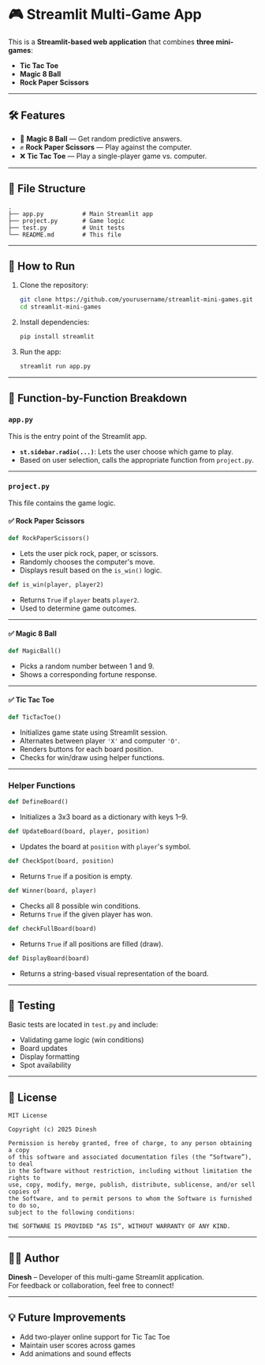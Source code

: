 # 🎮 Streamlit Multi-Game App

This is a **Streamlit-based web application** that combines **three mini-games**:
- **Tic Tac Toe**
- **Magic 8 Ball**
- **Rock Paper Scissors**

---

## 🛠 Features

- 🧠 **Magic 8 Ball** — Get random predictive answers.
- ✊ **Rock Paper Scissors** — Play against the computer.
- ❌ **Tic Tac Toe** — Play a single-player game vs. computer.

---

## 📂 File Structure

```plaintext
.
├── app.py           # Main Streamlit app
├── project.py       # Game logic
├── test.py          # Unit tests
└── README.md        # This file
```

---

## 🚀 How to Run

1. Clone the repository:
   ```bash
   git clone https://github.com/yourusername/streamlit-mini-games.git
   cd streamlit-mini-games
   ```

2. Install dependencies:
   ```bash
   pip install streamlit
   ```

3. Run the app:
   ```bash
   streamlit run app.py
   ```

---

## 📘 Function-by-Function Breakdown

### `app.py`
This is the entry point of the Streamlit app.

- **`st.sidebar.radio(...)`**: Lets the user choose which game to play.
- Based on user selection, calls the appropriate function from `project.py`.

---

### `project.py`
This file contains the game logic.

#### ✅ Rock Paper Scissors
```python
def RockPaperScissors()
```
- Lets the user pick rock, paper, or scissors.
- Randomly chooses the computer's move.
- Displays result based on the `is_win()` logic.

```python
def is_win(player, player2)
```
- Returns `True` if `player` beats `player2`.
- Used to determine game outcomes.

---

#### ✅ Magic 8 Ball
```python
def MagicBall()
```
- Picks a random number between 1 and 9.
- Shows a corresponding fortune response.

---

#### ✅ Tic Tac Toe
```python
def TicTacToe()
```
- Initializes game state using Streamlit session.
- Alternates between player `'X'` and computer `'O'`.
- Renders buttons for each board position.
- Checks for win/draw using helper functions.

---

### Helper Functions

```python
def DefineBoard()
```
- Initializes a 3x3 board as a dictionary with keys 1–9.

```python
def UpdateBoard(board, player, position)
```
- Updates the board at `position` with `player`'s symbol.

```python
def CheckSpot(board, position)
```
- Returns `True` if a position is empty.

```python
def Winner(board, player)
```
- Checks all 8 possible win conditions.
- Returns `True` if the given player has won.

```python
def checkFullBoard(board)
```
- Returns `True` if all positions are filled (draw).

```python
def DisplayBoard(board)
```
- Returns a string-based visual representation of the board.

---

## 🧪 Testing

Basic tests are located in `test.py` and include:
- Validating game logic (win conditions)
- Board updates
- Display formatting
- Spot availability

---

## 📄 License

```
MIT License

Copyright (c) 2025 Dinesh

Permission is hereby granted, free of charge, to any person obtaining a copy
of this software and associated documentation files (the “Software”), to deal
in the Software without restriction, including without limitation the rights to
use, copy, modify, merge, publish, distribute, sublicense, and/or sell copies of
the Software, and to permit persons to whom the Software is furnished to do so,
subject to the following conditions:

THE SOFTWARE IS PROVIDED “AS IS”, WITHOUT WARRANTY OF ANY KIND.
```

---

## 👨‍💻 Author

**Dinesh** – Developer of this multi-game Streamlit application.  
For feedback or collaboration, feel free to connect!

---

## 💡 Future Improvements

- Add two-player online support for Tic Tac Toe
- Maintain user scores across games
- Add animations and sound effects
